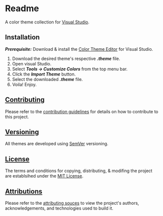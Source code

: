 ﻿# Readme

A color theme collection for [Visual Studio](https://visualstudio.microsoft.com/).

## Installation

***Prerequisite:*** Download & install the [Color Theme Editor](https://marketplace.visualstudio.com/items?itemName=VisualStudioPlatformTeam.ColorThemesforVisualStudio&ssr=false) for Visual Studio.

1. Download the desired theme's respective ***.theme*** file.
2. Open visual Studio.
2. Select ***Tools -> Customize Colors*** from the top menu bar.
4. Click the ***Import Theme*** button.
5. Select the downloaded ***.theme*** file. 
6. Voila! Enjoy.

## [Contributing](/CONTRIBUTING.md)

Please refer to the [contribution guidelines](/CONTRIBUTING.md) for details on how to contribute to this project.

## [Versioning](https://semver.org)

All themes are developed using [SemVer](https://semver.org) versioning.

## [License](/LICENSE.md)

The terms and conditions for copying, distributing, & modifing the project are establsihed under the [MIT License](/LICENSE.txt).

## [Attributions](/ATTRIBUTIONS.md)

Please refer to the [attributing souces](/Documentation/ATTRIBUTING.md) to view the project's authors, acknowledgements, and technologies used to build it.